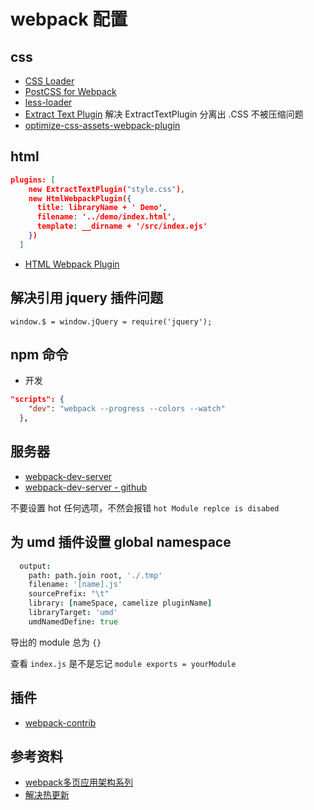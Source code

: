 # webpack 配置
## css
- [CSS Loader](https://github.com/webpack-contrib/css-loader)
- [PostCSS for Webpack](https://github.com/postcss/postcss-loader)
- [less-loader](https://github.com/webpack-contrib/less-loader#less-options)
- [Extract Text Plugin](https://github.com/webpack-contrib/extract-text-webpack-plugin)
解决 ExtractTextPlugin 分离出 .CSS 不被压缩问题
- [optimize-css-assets-webpack-plugin ](https://www.npmjs.com/package/optimize-css-assets-webpack-plugin)

## html
```json
plugins: [
    new ExtractTextPlugin("style.css"),
    new HtmlWebpackPlugin({
      title: libraryName + ' Demo',
      filename: '../demo/index.html',
      template: __dirname + '/src/index.ejs'
    })
  ]
```
- [HTML Webpack Plugin](https://github.com/jantimon/html-webpack-plugin)

## 解决引用 jquery 插件问题
```
window.$ = window.jQuery = require('jquery');
```


## npm 命令
- 开发
```json
"scripts": {
    "dev": "webpack --progress --colors --watch"
  },
```

## 服务器
- [webpack-dev-server](https://webpack.js.org/guides/development/#webpack-dev-server)
- [webpack-dev-server - github](https://github.com/webpack/webpack-dev-server)

不要设置 hot 任何选项，不然会报错 `hot Module replce is disabed`

## 为 umd 插件设置 global namespace
```coffee
  output:
    path: path.join root, './.tmp'
    filename: '[name].js'
    sourcePrefix: "\t"
    library: [nameSpace, camelize pluginName]
    libraryTarget: 'umd'
    umdNamedDefine: true
```

导出的 module 总为 `{}`

查看 `index.js` 是不是忘记 `module exports = yourModule`

## 插件
- [webpack-contrib](https://github.com/webpack-contrib)
## 参考资料
- [webpack多页应用架构系列](https://segmentfault.com/a/1190000007126268)
- [解决热更新](https://github.com/vuejs-templates/webpack/blob/master/template/build/dev-server.js#L32-L37)
